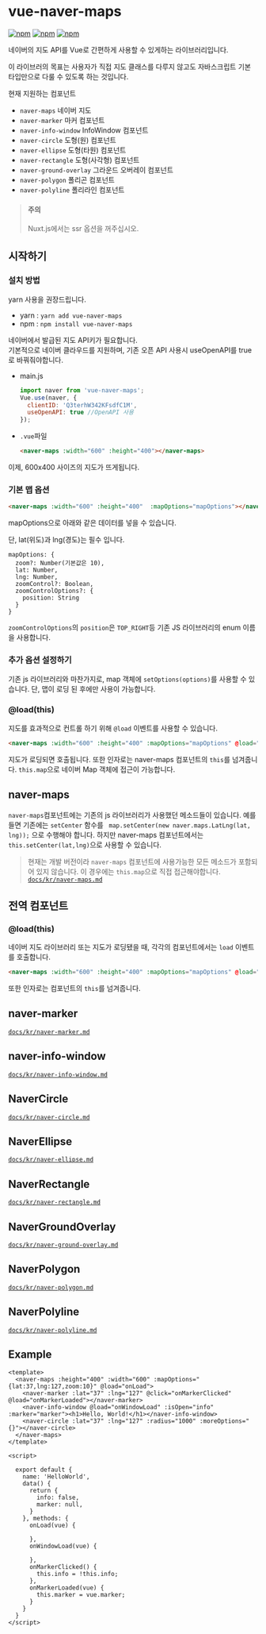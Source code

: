 # vue-naver-maps
[![npm](https://img.shields.io/npm/v/vue-naver-maps.svg?style=flat-square)](https://www.npmjs.com/package/vue-naver-maps)
[![npm](https://img.shields.io/npm/dt/vue-naver-maps.svg?style=flat-square)](https://www.npmjs.com/package/vue-naver-maps)
[![npm](https://img.shields.io/npm/l/vue-naver-maps.svg?registry_uri=https%3A%2F%2Fregistry.npmjs.com&style=flat-square)](https://opensource.org/licenses/MIT)

네이버의 지도 API를 Vue로 간편하게 사용할 수 있게하는 라이브러리입니다. 

이 라이브러의 목표는 사용자가 직접 지도 클래스를 다루지 않고도 자바스크립트 기본 타입만으로 다룰 수 있도록 하는 것입니다. 

현재 지원하는 컴포넌트
* `naver-maps` 네이버 지도
* `naver-marker` 마커 컴포넌트
* `naver-info-window` InfoWindow 컴포넌트
* `naver-circle` 도형(원) 컴포넌트
* `naver-ellipse` 도형(타원) 컴포넌트
* `naver-rectangle` 도형(사각형) 컴포넌트
* `naver-ground-overlay` 그라운드 오버레이 컴포넌트
* `naver-polygon` 폴리곤 컴포넌트
* `naver-polyline` 폴리라인 컴포넌트
> #### 주의
> Nuxt.js에서는 ssr 옵션을 꺼주십시오.
## 시작하기
### 설치 방법
yarn 사용을 권장드립니다.
* yarn : `yarn add vue-naver-maps`
* npm : `npm install vue-naver-maps`

네이버에서 발급된 지도 API키가 필요합니다. <br>
기본적으로 네이버 클라우드를 지원하며, 기존 오픈 API 사용시 useOpenAPI를 true로 바꿔줘야합니다.
* main.js
  ```javascript
  import naver from 'vue-naver-maps';
  Vue.use(naver, {
    clientID: 'Q3terhW342KFsdfC1M',
    useOpenAPI: true //OpenAPI 사용
  });
  ```
* `.vue`파일
  ```html
  <naver-maps :width="600" :height="400"></naver-maps>
  ```
 이제, 600x400 사이즈의 지도가 뜨게됩니다.
 
### 기본 맵 옵션
```html
<naver-maps :width="600" :height="400"  :mapOptions="mapOptions"></naver-maps>
```
mapOptions으로 아래와 같은 데이터를 넣을 수 있습니다.

단, lat(위도)과 lng(경도)는 필수 입니다. 
```
mapOptions: {
  zoom?: Number(기본값은 10),
  lat: Number,
  lng: Number,
  zoomControl?: Boolean,
  zoomControlOptions?: {
    position: String
  }
}
```
`zoomControlOptions`의 `position`은 `TOP_RIGHT`등 기존 JS 라이브러리의 enum 이름을 사용합니다.
### 추가 옵션 설정하기
기존 js 라이브러리와 마찬가지로, map 객체에 `setOptions(options)`를 사용할 수 있습니다. 단, 맵이 로딩 된 후에만 사용이 가능합니다.

### @load(this)
지도를 효과적으로 컨트롤 하기 위해 `@load` 이벤트를 사용할 수 있습니다.
```html
<naver-maps :width="600" :height="400" :mapOptions="mapOptions" @load="callback"></naver-maps>
```
지도가 로딩되면 호출됩니다. 또한 인자로는 naver-maps 컴포넌트의 `this`를 넘겨줍니다. 
`this.map`으로 네이버 Map 객체에 접근이 가능합니다. 

## naver-maps
`naver-maps`컴포넌트에는 기존의 js 라이브러리가 사용했던 메소드들이 있습니다. 예를 들면 기존에는 `setCenter` 함수를 ` map.setCenter(new naver.maps.LatLng(lat, lng));` 으로 수행해야 합니다.
하지만 naver-maps 컴포넌트에서는 `this.setCenter(lat,lng)`으로 사용할 수 있습니다.

> 현재는 개발 버전이라 `naver-maps` 컴포넌트에 사용가능한 모든 메소드가 포함되어 있지 않습니다.  이 경우에는 `this.map`으로 직접 접근해야합니다.
[`docs/kr/naver-maps.md`]()
## 전역 컴포넌트
### @load(this)
네이버 지도 라이브러리 또는 지도가 로딩됐을 때, 각각의 컴포넌트에서는 `load` 이벤트를 호출합니다.  
```html
<naver-maps :width="600" :height="400" :mapOptions="mapOptions" @load="callback"></naver-maps>
```
또한 인자로는 컴포넌트의 `this`를 넘겨줍니다. 
## naver-marker
[`docs/kr/naver-marker.md`](https://github.com/Shin-JaeHeon/vue-naver-maps/blob/master/docs/kr/naver-marker.md)
## naver-info-window
[`docs/kr/naver-info-window.md`](https://github.com/Shin-JaeHeon/vue-naver-maps/blob/master/docs/kr/naver-info-window.md)
## NaverCircle
[`docs/kr/naver-circle.md`](https://github.com/Shin-JaeHeon/vue-naver-maps/blob/master/docs/kr/naver-circle.md)
## NaverEllipse
[`docs/kr/naver-ellipse.md`](https://github.com/Shin-JaeHeon/vue-naver-maps/blob/master/docs/kr/naver-ellipse.md)
## NaverRectangle
[`docs/kr/naver-rectangle.md`](https://github.com/Shin-JaeHeon/vue-naver-maps/blob/master/docs/kr/naver-rectangle.md)
## NaverGroundOverlay
[`docs/kr/naver-ground-overlay.md`](https://github.com/Shin-JaeHeon/vue-naver-maps/blob/master/docs/kr/naver-ground-overlay.md)
## NaverPolygon
[`docs/kr/naver-polygon.md`](https://github.com/Shin-JaeHeon/vue-naver-maps/blob/master/docs/kr/naver-polygon.md)
## NaverPolyline
[`docs/kr/naver-polyline.md`](https://github.com/Shin-JaeHeon/vue-naver-maps/blob/master/docs/kr/naver-polyline.md)
## Example
```vue
<template>
  <naver-maps :height="400" :width="600" :mapOptions="{lat:37,lng:127,zoom:10}" @load="onLoad">
    <naver-marker :lat="37" :lng="127" @click="onMarkerClicked" @load="onMarkerLoaded"></naver-marker>
    <naver-info-window @load="onWindowLoad" :isOpen="info" :marker="marker"><h1>Hello, World!</h1></naver-info-window>
    <naver-circle :lat="37" :lng="127" :radius="1000" :moreOptions="{}"></naver-circle>
  </naver-maps>
</template>

<script>

  export default {
    name: 'HelloWorld',
    data() {
      return {
        info: false,
        marker: null,
      }
    }, methods: {
      onLoad(vue) {

      },
      onWindowLoad(vue) {

      },
      onMarkerClicked() {
        this.info = !this.info;
      },
      onMarkerLoaded(vue) {
        this.marker = vue.marker;
      }
    }
  }
</script>
```
